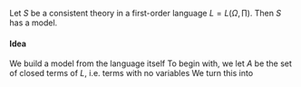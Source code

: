 Let $S$ be a consistent theory in a first-order language $L=L\left( \Omega,\prod \right)$. Then $S$ has a model.

#### Idea
We build a model from the language itself 
To begin with, we let $A$ be the set of closed terms of $L$, i.e. terms with no variables
We turn this into 
